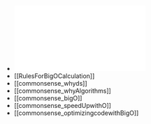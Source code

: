 - ![commonsenseDSAL.pdf](../assets/commonsenseDSAL_1676137890835_0.pdf)
- [[RulesForBigOCalculation]]
- [[commonsense_whyds]]
- [[commonsense_whyAlgorithms]]
- [[commonsense_bigO]]
- [[commonsense_speedUpwithO]]
- [[commonsense_optimizingcodewithBigO]]